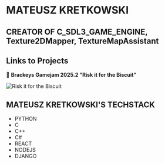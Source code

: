 # **MATEUSZ KRETKOWSKI**

## CREATOR OF C_SDL3_GAME_ENGINE, Texture2DMapper, TextureMapAssistant

## Links to Projects

🔗 **Brackeys Gamejam 2025.2 "Risk it for the Biscuit"**

![Risk it for the Biscuit](https://user-images.githubusercontent.com/89569389/281639918-43833a6f-124b-4b19-869f-3957a07bf535.png)

## MATEUSZ KRETKOWSKI'S TECHSTACK
- PYTHON
- C
- C++
- C#
- REACT
- NODEJS
- DJANGO
